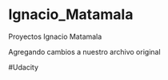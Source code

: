 # Ignacio_Matamala
Proyectos Ignacio Matamala

Agregando cambios a nuestro archivo original

#Udacity
